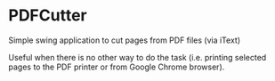 PDFCutter
=========

Simple swing application to cut pages from PDF files (via iText)

Useful when there is no other way to do the task (i.e. printing selected pages to the PDF printer or from Google Chrome browser).

